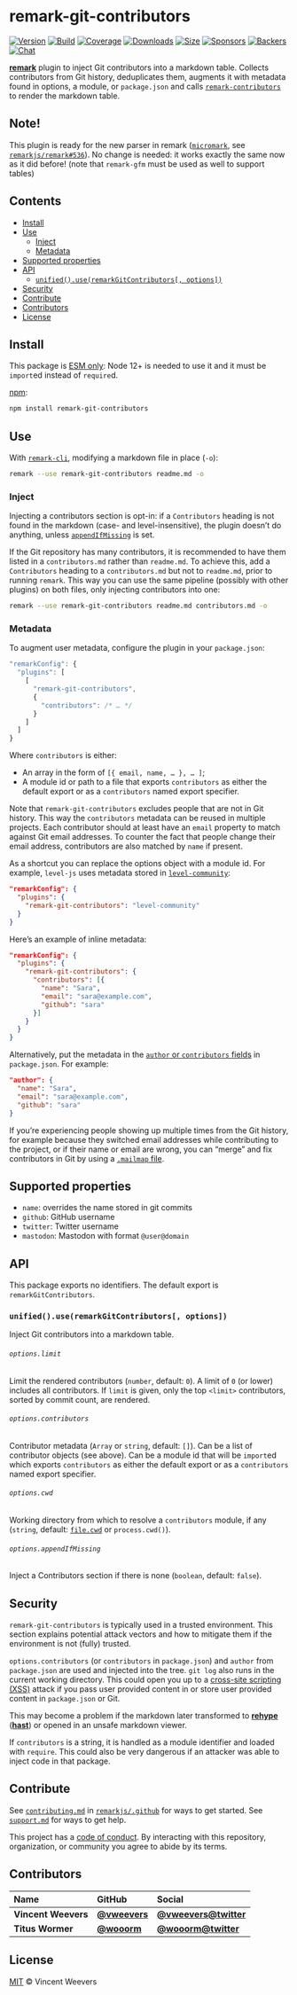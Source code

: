 # remark-git-contributors

[![Version][version-badge]][version]
[![Build][build-badge]][build]
[![Coverage][coverage-badge]][coverage]
[![Downloads][downloads-badge]][downloads]
[![Size][size-badge]][size]
[![Sponsors][sponsors-badge]][collective]
[![Backers][backers-badge]][collective]
[![Chat][chat-badge]][chat]

[**remark**][remark] plugin to inject Git contributors into a markdown table.
Collects contributors from Git history, deduplicates them, augments it with
metadata found in options, a module, or `package.json` and calls
[`remark-contributors`][contributors] to render the markdown table.

## Note!

This plugin is ready for the new parser in remark
([`micromark`](https://github.com/micromark/micromark),
see [`remarkjs/remark#536`](https://github.com/remarkjs/remark/pull/536)).
No change is needed: it works exactly the same now as it did before!
(note that `remark-gfm` must be used as well to support tables)

## Contents

*   [Install](#install)
*   [Use](#use)
    *   [Inject](#inject)
    *   [Metadata](#metadata)
*   [Supported properties](#supported-properties)
*   [API](#api)
    *   [`unified().use(remarkGitContributors[, options])`](#unifieduseremarkgitcontributors-options)
*   [Security](#security)
*   [Contribute](#contribute)
*   [Contributors](#contributors)
*   [License](#license)

## Install

This package is [ESM only](https://gist.github.com/sindresorhus/a39789f98801d908bbc7ff3ecc99d99c):
Node 12+ is needed to use it and it must be `import`ed instead of `require`d.

[npm][]:

```sh
npm install remark-git-contributors
```

## Use

With [`remark-cli`][cli], modifying a markdown file in place (`-o`):

```sh
remark --use remark-git-contributors readme.md -o
```

### Inject

Injecting a contributors section is opt-in: if a `Contributors` heading is not
found in the markdown (case- and level-insensitive), the plugin doesn’t do
anything, unless [`appendIfMissing`][api] is set.

If the Git repository has many contributors, it is recommended to have them
listed in a `contributors.md` rather than `readme.md`.
To achieve this, add a `Contributors` heading to a `contributors.md` but not to
`readme.md`, prior to running `remark`.
This way you can use the same pipeline (possibly with other plugins) on both
files, only injecting contributors into one:

```sh
remark --use remark-git-contributors readme.md contributors.md -o
```

### Metadata

To augment user metadata, configure the plugin in your `package.json`:

```js
"remarkConfig": {
  "plugins": [
    [
      "remark-git-contributors",
      {
        "contributors": /* … */
      }
    ]
  ]
}
```

Where `contributors` is either:

*   An array in the form of `[{ email, name, … }, … ]`;
*   A module id or path to a file that exports `contributors` as either the
    default export or as a `contributors` named export specifier.

Note that `remark-git-contributors` excludes people that are not in Git history.
This way the `contributors` metadata can be reused in multiple projects.
Each contributor should at least have an `email` property to match against Git
email addresses.
To counter the fact that people change their email address, contributors are
also matched by `name` if present.

As a shortcut you can replace the options object with a module id.
For example, `level-js` uses metadata stored in
[`level-community`][level-community]:

```json
"remarkConfig": {
  "plugins": {
    "remark-git-contributors": "level-community"
  }
}
```

Here’s an example of inline metadata:

```json
"remarkConfig": {
  "plugins": {
    "remark-git-contributors": {
      "contributors": [{
        "name": "Sara",
        "email": "sara@example.com",
        "github": "sara"
      }]
    }
  }
}
```

Alternatively, put the metadata in the [`author` or `contributors`
fields][fields] in `package.json`.
For example:

```json
"author": {
  "name": "Sara",
  "email": "sara@example.com",
  "github": "sara"
}
```

If you’re experiencing people showing up multiple times from the Git history,
for example because they switched email addresses while contributing to the
project, or if their name or email are wrong, you can “merge” and fix
contributors in Git by using a [`.mailmap` file][mailmap].

## Supported properties

*   `name`: overrides the name stored in git commits
*   `github`: GitHub username
*   `twitter`: Twitter username
*   `mastodon`: Mastodon with format `@user@domain`

## API

This package exports no identifiers.
The default export is `remarkGitContributors`.

### `unified().use(remarkGitContributors[, options])`

Inject Git contributors into a markdown table.

###### `options.limit`

Limit the rendered contributors (`number`, default: `0`).
A limit of `0` (or lower) includes all contributors.
If `limit` is given, only the top `<limit>` contributors, sorted by commit
count, are rendered.

###### `options.contributors`

Contributor metadata (`Array` or `string`, default: `[]`).
Can be a list of contributor objects (see above).
Can be a module id that will be `import`ed which exports `contributors` as
either the default export or as a `contributors` named export specifier.

###### `options.cwd`

Working directory from which to resolve a `contributors` module, if any
(`string`, default: [`file.cwd`][cwd] or `process.cwd()`).

###### `options.appendIfMissing`

Inject a Contributors section if there is none (`boolean`, default: `false`).

## Security

`remark-git-contributors` is typically used in a trusted environment.
This section explains potential attack vectors and how to mitigate them if the
environment is not (fully) trusted.

`options.contributors` (or `contributors` in `package.json`) and `author` from
`package.json` are used and injected into the tree.
`git log` also runs in the current working directory.
This could open you up to a [cross-site scripting (XSS)][xss] attack if you pass
user provided content in or store user provided content in `package.json` or
Git.

This may become a problem if the markdown later transformed to
[**rehype**][rehype] ([**hast**][hast]) or opened in an unsafe markdown viewer.

If `contributors` is a string, it is handled as a module identifier and
loaded with `require`.
This could also be very dangerous if an attacker was able to inject code in
that package.

## Contribute

See [`contributing.md`][contributing] in [`remarkjs/.github`][health] for ways
to get started.
See [`support.md`][support] for ways to get help.

This project has a [code of conduct][coc].
By interacting with this repository, organization, or community you agree to
abide by its terms.

## Contributors

| Name                | GitHub                                       | Social                                                |
| :------------------ | :------------------------------------------- | :---------------------------------------------------- |
| **Vincent Weevers** | [**@vweevers**](https://github.com/vweevers) | [**@vweevers@twitter**](https://twitter.com/vweevers) |
| **Titus Wormer**    | [**@wooorm**](https://github.com/wooorm)     | [**@wooorm@twitter**](https://twitter.com/wooorm)     |

## License

[MIT][license] © Vincent Weevers

<!-- Definitions -->

[version-badge]: http://img.shields.io/npm/v/remark-git-contributors.svg

[version]: https://www.npmjs.org/package/remark-git-contributors

[build-badge]: https://github.com/remarkjs/remark-git-contributors/workflows/main/badge.svg

[build]: https://github.com/remarkjs/remark-git-contributors/actions

[coverage-badge]: https://img.shields.io/codecov/c/github/remarkjs/remark-git-contributors.svg

[coverage]: https://codecov.io/github/remarkjs/remark-git-contributors

[downloads-badge]: https://img.shields.io/npm/dm/remark-git-contributors.svg

[downloads]: https://www.npmjs.com/package/remark-git-contributors

[size-badge]: https://img.shields.io/bundlephobia/minzip/remark-git-contributors.svg

[size]: https://bundlephobia.com/result?p=remark-git-contributors

[sponsors-badge]: https://opencollective.com/unified/sponsors/badge.svg

[backers-badge]: https://opencollective.com/unified/backers/badge.svg

[collective]: https://opencollective.com/unified

[chat-badge]: https://img.shields.io/badge/chat-discussions-success.svg

[chat]: https://github.com/remarkjs/remark/discussions

[npm]: https://docs.npmjs.com/cli/install

[health]: https://github.com/remarkjs/.github

[contributing]: https://github.com/remarkjs/.github/blob/HEAD/contributing.md

[support]: https://github.com/remarkjs/.github/blob/HEAD/support.md

[coc]: https://github.com/remarkjs/.github/blob/HEAD/code-of-conduct.md

[license]: license

[remark]: https://github.com/remarkjs/remark

[contributors]: https://github.com/remarkjs/remark-contributors

[cli]: https://github.com/remarkjs/remark/tree/HEAD/packages/remark-cli

[api]: #api

[level-community]: https://www.npmjs.com/package/level-community

[fields]: https://docs.npmjs.com/files/package.json#people-fields-author-contributors

[mailmap]: https://git-scm.com/docs/git-shortlog#_mapping_authors

[cwd]: https://github.com/vfile/vfile#vfilecwd

[xss]: https://en.wikipedia.org/wiki/Cross-site_scripting

[rehype]: https://github.com/rehypejs/rehype

[hast]: https://github.com/syntax-tree/hast

